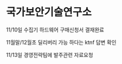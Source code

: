 # 국가보안기술연구소



11/10일 수집기 하드웨어 구매신청서 결재완료

&#x20;            11월말/12월초 딜리버리 가능 하다는 ktnf 답변 확인

11/13일 경영전략팀에 발주관련 자료요청

